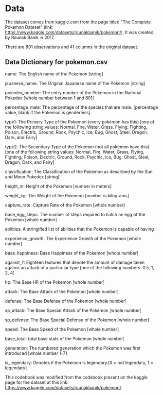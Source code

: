 # Data

The dataset comes from kaggle.com from the page titled "The Complete Pokemon Dataset" (link: https://www.kaggle.com/datasets/rounakbanik/pokemon/). It was created by Rounak Banik in 2017.

There are 801 observations and 41 columns in the original dataset.

## Data Dictionary for pokemon.csv

name: The English name of the Pokemon [string]

japanese_name: The Original Japanese name of the Pokemon [string]

pokedex_number: The entry number of the Pokemon in the National Pokedex [whole number between 1 and 801]

percentage_male: The percentage of the species that are male. [percentage value, blank if the Pokemon is genderless]

type1: The Primary Type of the Pokemon (every pokémon has this) [one of the following string values: Normal, Fire, Water, Grass, Flying, Fighting, Poison, Electric, Ground, Rock, Psychic, Ice, Bug, Ghost, Steel, Dragon, Dark, and Fairy]

type2: The Secondary Type of the Pokemon (not all pokémon have this) [one of the following string values: Normal, Fire, Water, Grass, Flying, Fighting, Poison, Electric, Ground, Rock, Psychic, Ice, Bug, Ghost, Steel, Dragon, Dark, and Fairy]

classification: The Classification of the Pokemon as described by the Sun and Moon Pokedex [string]

height_m: Height of the Pokemon [number in meters]

weight_kg: The Weight of the Pokemon [number in kilograms]

capture_rate: Capture Rate of the Pokemon [whole number]

base_egg_steps: The number of steps required to hatch an egg of the Pokemon [whole number]

abilities: A stringified list of abilities that the Pokemon is capable of having

experience_growth: The Experience Growth of the Pokemon [whole number]

base_happiness: Base Happiness of the Pokemon [whole number]

against_?: Eighteen features that denote the amount of damage taken against an attack of a particular type [one of the following numbers: 0.5, 1, 2, 4]

hp: The Base HP of the Pokemon [whole number]

attack: The Base Attack of the Pokemon [whole number]

defense: The Base Defense of the Pokemon [whole number]

sp_attack: The Base Special Attack of the Pokemon [whole number]

sp_defense: The Base Special Defense of the Pokemon [whole number]

speed: The Base Speed of the Pokemon [whole number]

base_total: total base stats of the Pokemon [whole number]

generation: The numbered generation which the Pokemon was first introduced [whole number 1-7]

is_legendary: Denotes if the Pokemon is legendary.[0 = not legendary, 1 = legendary]

This codebook was modified from the codebook present on the kaggle page for the dataset at this link: https://www.kaggle.com/datasets/rounakbanik/pokemon/.